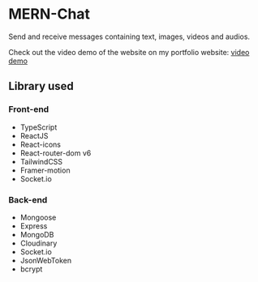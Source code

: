 # MERN-Chat

Send and receive messages containing text, images, videos and audios.

Check out the video demo of the website on my portfolio website: [video demo](https://altafagowun.web.app/works/mernchat.html)

## Library used

### Front-end

-   TypeScript
-   ReactJS
-   React-icons
-   React-router-dom v6
-   TailwindCSS
-   Framer-motion
-   Socket.io

### Back-end

-   Mongoose
-   Express
-   MongoDB
-   Cloudinary
-   Socket.io
-   JsonWebToken
-   bcrypt
